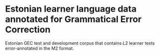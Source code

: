 # Estonian learner language data annotated for Grammatical Error Correction
Estonian GEC test and development corpus that contains L2 learner texts error-annotated in the M2 format.
